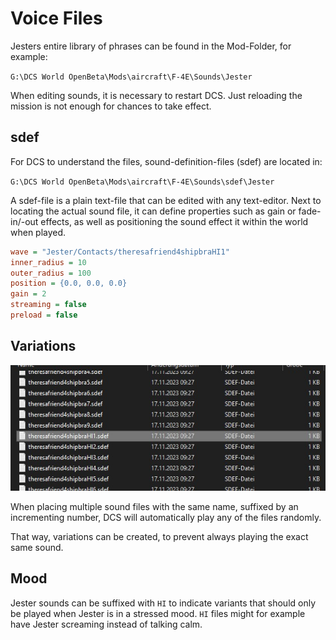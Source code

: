# Voice Files

Jesters entire library of phrases can be found in the Mod-Folder, for example:

`G:\DCS World OpenBeta\Mods\aircraft\F-4E\Sounds\Jester`

When editing sounds, it is necessary to restart DCS. Just reloading the mission
is not enough for chances to take effect.

## sdef

For DCS to understand the files, sound-definition-files (sdef) are located in:

`G:\DCS World OpenBeta\Mods\aircraft\F-4E\Sounds\sdef\Jester`

A sdef-file is a plain text-file that can be edited with any text-editor. Next to locating the
actual sound file, it can define properties such as gain or fade-in/-out effects,
as well as positioning the sound effect it within the world when played.

```ini
wave = "Jester/Contacts/theresafriend4shipbraHI1"
inner_radius = 10
outer_radius = 100
position = {0.0, 0.0, 0.0}
gain = 2
streaming = false
preload = false
```

## Variations

![Sound Variations](../../img/../../img/jester_sound_variations.jpg)

When placing multiple sound files with the same name, suffixed by an incrementing number,
DCS will automatically play any of the files randomly.

That way, variations can be created, to prevent always playing the exact same sound.

## Mood

Jester sounds can be suffixed with `HI` to indicate variants that should only be played
when Jester is in a stressed mood. `HI` files might for example have Jester
screaming instead of talking calm.
